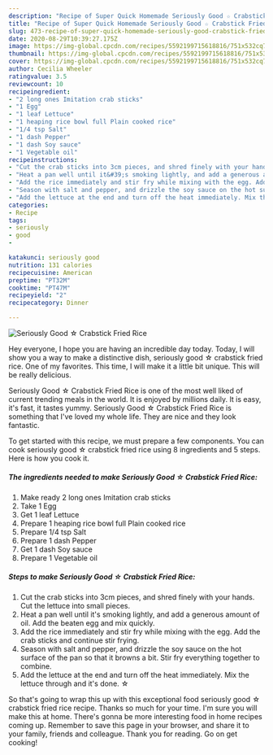 ```yaml
---
description: "Recipe of Super Quick Homemade Seriously Good ☆ Crabstick Fried Rice"
title: "Recipe of Super Quick Homemade Seriously Good ☆ Crabstick Fried Rice"
slug: 473-recipe-of-super-quick-homemade-seriously-good-crabstick-fried-rice
date: 2020-08-29T10:39:27.175Z
image: https://img-global.cpcdn.com/recipes/5592199715618816/751x532cq70/seriously-good-☆-crabstick-fried-rice-recipe-main-photo.jpg
thumbnail: https://img-global.cpcdn.com/recipes/5592199715618816/751x532cq70/seriously-good-☆-crabstick-fried-rice-recipe-main-photo.jpg
cover: https://img-global.cpcdn.com/recipes/5592199715618816/751x532cq70/seriously-good-☆-crabstick-fried-rice-recipe-main-photo.jpg
author: Cecilia Wheeler
ratingvalue: 3.5
reviewcount: 10
recipeingredient:
- "2 long ones Imitation crab sticks"
- "1 Egg"
- "1 leaf Lettuce"
- "1 heaping rice bowl full Plain cooked rice"
- "1/4 tsp Salt"
- "1 dash Pepper"
- "1 dash Soy sauce"
- "1 Vegetable oil"
recipeinstructions:
- "Cut the crab sticks into 3cm pieces, and shred finely with your hands. Cut the lettuce into small pieces."
- "Heat a pan well until it&#39;s smoking lightly, and add a generous amount of oil. Add the beaten egg and mix quickly."
- "Add the rice immediately and stir fry while mixing with the egg. Add the crab sticks and continue stir frying."
- "Season with salt and pepper, and drizzle the soy sauce on the hot surface of the pan so that it browns a bit. Stir fry everything together to combine."
- "Add the lettuce at the end and turn off the heat immediately. Mix the lettuce through and it&#39;s done. ☆"
categories:
- Recipe
tags:
- seriously
- good
- 

katakunci: seriously good  
nutrition: 131 calories
recipecuisine: American
preptime: "PT32M"
cooktime: "PT47M"
recipeyield: "2"
recipecategory: Dinner

---
```



![Seriously Good ☆ Crabstick Fried Rice](https://img-global.cpcdn.com/recipes/5592199715618816/751x532cq70/seriously-good-☆-crabstick-fried-rice-recipe-main-photo.jpg)

Hey everyone, I hope you are having an incredible day today. Today, I will show you a way to make a distinctive dish, seriously good ☆ crabstick fried rice. One of my favorites. This time, I will make it a little bit unique. This will be really delicious.

Seriously Good ☆ Crabstick Fried Rice is one of the most well liked of current trending meals in the world. It is enjoyed by millions daily. It is easy, it's fast, it tastes yummy. Seriously Good ☆ Crabstick Fried Rice is something that I've loved my whole life. They are nice and they look fantastic.




To get started with this recipe, we must prepare a few components. You can cook seriously good ☆ crabstick fried rice using 8 ingredients and 5 steps. Here is how you cook it.

<!--inarticleads1-->

##### The ingredients needed to make Seriously Good ☆ Crabstick Fried Rice:

1. Make ready 2 long ones Imitation crab sticks
1. Take 1 Egg
1. Get 1 leaf Lettuce
1. Prepare 1 heaping rice bowl full Plain cooked rice
1. Prepare 1/4 tsp Salt
1. Prepare 1 dash Pepper
1. Get 1 dash Soy sauce
1. Prepare 1 Vegetable oil




<!--inarticleads2-->

##### Steps to make Seriously Good ☆ Crabstick Fried Rice:

1. Cut the crab sticks into 3cm pieces, and shred finely with your hands. Cut the lettuce into small pieces.
1. Heat a pan well until it&#39;s smoking lightly, and add a generous amount of oil. Add the beaten egg and mix quickly.
1. Add the rice immediately and stir fry while mixing with the egg. Add the crab sticks and continue stir frying.
1. Season with salt and pepper, and drizzle the soy sauce on the hot surface of the pan so that it browns a bit. Stir fry everything together to combine.
1. Add the lettuce at the end and turn off the heat immediately. Mix the lettuce through and it&#39;s done. ☆




So that's going to wrap this up with this exceptional food seriously good ☆ crabstick fried rice recipe. Thanks so much for your time. I'm sure you will make this at home. There's gonna be more interesting food in home recipes coming up. Remember to save this page in your browser, and share it to your family, friends and colleague. Thank you for reading. Go on get cooking!
